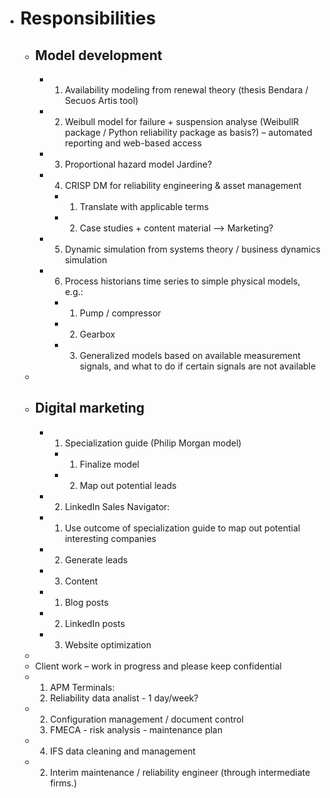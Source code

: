 - # Responsibilities
	- ## Model development
		- 1. Availability modeling from renewal theory (thesis Bendara / Secuos Artis tool)
		- 2. Weibull model for failure + suspension analyse (WeibullR package / Python reliability package as basis?) – automated reporting and web-based access
		- 3. Proportional hazard model Jardine?
		- 4. CRISP DM for reliability engineering & asset management
			- 1. Translate with applicable terms
			- 2. Case studies + content material --> Marketing?
		- 5. Dynamic simulation from systems theory / business dynamics simulation
		- 6. Process historians time series to simple physical models, e.g.:
			- 1. Pump / compressor
			- 2. Gearbox
			- 3. Generalized models based on available measurement signals, and what to do if certain signals are not available
	-
	- ## Digital marketing
		- 1. Specialization guide (Philip Morgan model)
			- 1. Finalize model
			- 2. Map out potential leads
		- 2. LinkedIn Sales Navigator:
		- 1. Use outcome of specialization guide to map out potential interesting companies
		- 2. Generate leads
		- 3. Content
		- 1. Blog posts
		- 2. LinkedIn posts
		- 3. Website optimization
	-
	- Client work – work in progress and please keep confidential
	- 1. APM Terminals:
	  1. Reliability data analist - 1 day/week?
	- 2. Configuration management / document control
	  3. FMECA - risk analysis - maintenance plan
	- 4. IFS data cleaning and management
	- 2. Interim maintenance / reliability engineer (through intermediate firms.)